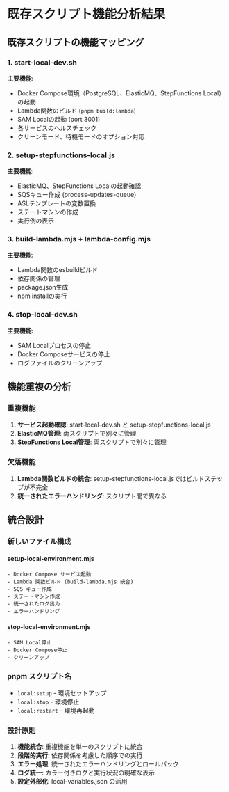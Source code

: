 # 既存スクリプト機能分析結果

## 既存スクリプトの機能マッピング

### 1. start-local-dev.sh
**主要機能:**
- Docker Compose環境（PostgreSQL、ElasticMQ、StepFunctions Local）の起動
- Lambda関数のビルド (`pnpm build:lambda`)
- SAM Localの起動 (port 3001)
- 各サービスのヘルスチェック
- クリーンモード、待機モードのオプション対応

### 2. setup-stepfunctions-local.js
**主要機能:**
- ElasticMQ、StepFunctions Localの起動確認
- SQSキュー作成 (process-updates-queue)
- ASLテンプレートの変数置換
- ステートマシンの作成
- 実行例の表示

### 3. build-lambda.mjs + lambda-config.mjs
**主要機能:**
- Lambda関数のesbuildビルド
- 依存関係の管理
- package.json生成
- npm installの実行

### 4. stop-local-dev.sh
**主要機能:**
- SAM Localプロセスの停止
- Docker Composeサービスの停止
- ログファイルのクリーンアップ

## 機能重複の分析

### 重複機能
1. **サービス起動確認**: start-local-dev.sh と setup-stepfunctions-local.js
2. **ElasticMQ管理**: 両スクリプトで別々に管理
3. **StepFunctions Local管理**: 両スクリプトで別々に管理

### 欠落機能
1. **Lambda関数ビルドの統合**: setup-stepfunctions-local.jsではビルドステップが不完全
2. **統一されたエラーハンドリング**: スクリプト間で異なる

## 統合設計

### 新しいファイル構成

#### setup-local-environment.mjs
```
- Docker Compose サービス起動
- Lambda 関数ビルド (build-lambda.mjs 統合)
- SQS キュー作成
- ステートマシン作成
- 統一されたログ出力
- エラーハンドリング
```

#### stop-local-environment.mjs
```
- SAM Local停止
- Docker Compose停止
- クリーンアップ
```

### pnpm スクリプト名
- `local:setup` - 環境セットアップ
- `local:stop` - 環境停止
- `local:restart` - 環境再起動

### 設計原則
1. **機能統合**: 重複機能を単一のスクリプトに統合
2. **段階的実行**: 依存関係を考慮した順序での実行
3. **エラー処理**: 統一されたエラーハンドリングとロールバック
4. **ログ統一**: カラー付きログと実行状況の明確な表示
5. **設定外部化**: local-variables.json の活用
